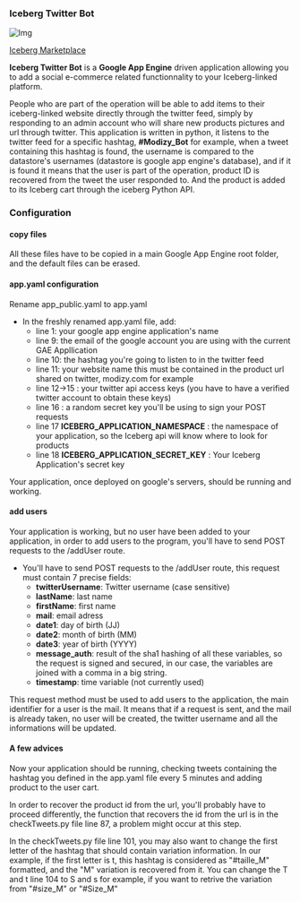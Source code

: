 ### Iceberg Twitter Bot

![Img](http://twitterbotid.appspot.com/style/TBBI.png)

[Iceberg Marketplace](http://www.iceberg-marketplace.com)

**Iceberg Twitter Bot** is a **Google App Engine** driven application allowing you to add a social e-commerce related functionnality to your Iceberg-linked platform. 

People who are part of the operation will be able to add items to their iceberg-linked website directly through the twitter feed, simply by responding to an admin account who will share new products pictures and url through twitter. This application is written in python, it listens to the twitter feed for a specific hashtag, **#Modizy_Bot** for example, when a tweet containing this hashtag is found, the username is compared to the datastore's usernames (datastore is google app engine's database), and if it is found it means that the user is part of the operation, product ID is recovered from the tweet the user responded to. And the product is added to its Iceberg cart through the iceberg Python API.

### Configuration

#### copy files

All these files have to be copied in a main Google App Engine root folder, and the default files can be erased.

#### app.yaml configuration

Rename app_public.yaml to app.yaml

* In the freshly renamed app.yaml file, add:
    * line 1: your google app engine application's name 
    * line 9: the email of the google account you are using with the current GAE Appllication
    * line 10: the hashtag you're going to listen to in the twitter feed
    * line 11: your website name this must be contained in the product url shared on twitter, modizy.com for example
    * line 12->15 : your twitter api access keys (you have to have a verified twitter account to obtain these keys)
    * line 16 : a random secret key you'll be using to sign your POST requests
    * line 17 **ICEBERG_APPLICATION_NAMESPACE** : the namespace of your application, so the Iceberg api will know where to look for products
    * line 18 **ICEBERG_APPLICATION_SECRET_KEY** : Your Iceberg Application's secret key

Your application, once deployed on google's servers, should be running and working.

#### add users

Your application is working, but no user have been added to your application, in order to add users to the program, you'll have to send POST requests to the /addUser route.

* You'll have to send POST requests to the /addUser route, this request must contain 7 precise fields:
    * **twitterUsername**: Twitter username (case sensitive)
    * **lastName**: last name
    * **firstName**: first name
    * **mail**: email adress
    * **date1**: day of birth (JJ)
    * **date2**: month of birth (MM)
    * **date3**: year of birth (YYYY)
    * **message_auth**: result of the sha1 hashing of all these variables, so the request is signed and secured, in our case, the variables are joined with a comma in a big string.
    * **timestamp**: time variable (not currently used)

This request method must be used to add users to the application, the main identifier for a user is the mail. It means that if a request is sent, and the mail is already taken, no user will be created, the twitter username and all the informations will be updated.

#### A few advices

Now your application should be running, checking tweets containing the hashtag you defined in the app.yaml file every 5 minutes and adding product to the user cart.

In order to recover the product id from the url, you'll probably have to proceed differently, the function that recovers the id from the url is in the checkTweets.py file line 87, a problem might occur at this step.

In the checkTweets.py file line 101, you may also want to change the first letter of the hashtag that should contain variation information. In our example, if the first letter is t, this hashtag is considered as "#taille_M" formatted, and the "M" variation is recovered from it. You can change the T and t line 104 to S and s for example, if you want to retrive the variation from "#size_M" or "#Size_M"

